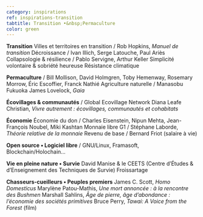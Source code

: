 ```yaml
---
category: inspirations
ref: inspirations-transition
tabtitle: Transition •&nbsp;Permaculture
color: green
---
```


**Transition**
Villes et territoires en transition / Rob Hopkins, *Manuel de transition*
Décroissance / Ivan Illich, Serge Latouche, Paul Ariès
Collapsologie & résilience / Pablo Servigne, Arthur Keller
Simplicité volontaire & sobriété heureuse
Résistance climatique

**Permaculture** / Bill Mollison, David Holmgren, Toby Hemenway, Rosemary Morrow, Éric Escoffier, Franck Nathié
Agriculture naturelle / Manasobu Fukuoka
James Lovelock, *Gaia*

**Écovillages & communautés** / Global Ecovillage Network
Diana Leafe Christian, *Vivre autrement&nbsp;: écovillages, communautés et cohabitats*

**Économie**
Économie du don / Charles Eisenstein, Nipun Mehta, Jean-François Noubel, Miki Kashtan
Monnaie libre G1 / Stéphane Laborde, *Théorie relative de la monnaie*
Revenu de base / Bernard Friot (salaire à vie)

**Open source • Logiciel libre** / GNU/Linux, Framasoft, Blockchain/Holochain...

**Vie en pleine nature • Survie**
David Manise & le CEETS (Centre d’Études & d’Enseignement des Techniques de Survie)
Froissartage

**Chasseurs-cueilleurs • Peuples premiers**
James C. Scott, *Homo Domesticus*
Marylène Patou-Mathis, *Une mort annoncée : à la rencontre des Bushmen*
Marshall Sahlins, *Âge de pierre, âge d’abondance : l’économie des sociétés primitives*
Bruce Perry, *Tawai: A Voice from the Forest* (film)

